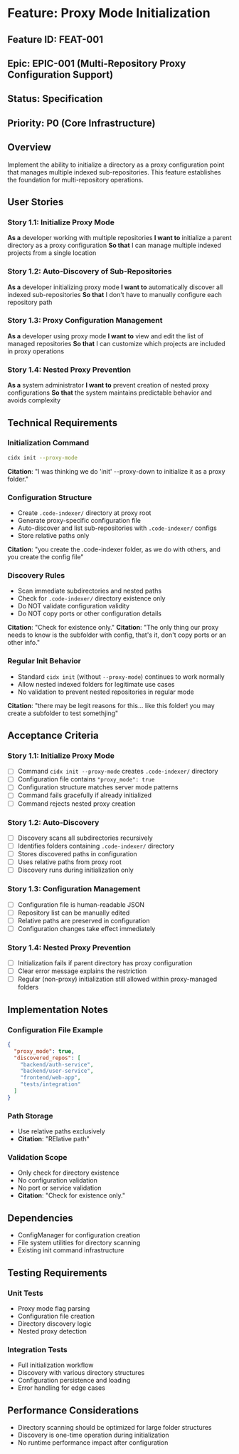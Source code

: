 # Feature: Proxy Mode Initialization

## Feature ID: FEAT-001
## Epic: EPIC-001 (Multi-Repository Proxy Configuration Support)
## Status: Specification
## Priority: P0 (Core Infrastructure)

## Overview

Implement the ability to initialize a directory as a proxy configuration point that manages multiple indexed sub-repositories. This feature establishes the foundation for multi-repository operations.

## User Stories

### Story 1.1: Initialize Proxy Mode
**As a** developer working with multiple repositories
**I want to** initialize a parent directory as a proxy configuration
**So that** I can manage multiple indexed projects from a single location

### Story 1.2: Auto-Discovery of Sub-Repositories
**As a** developer initializing proxy mode
**I want to** automatically discover all indexed sub-repositories
**So that** I don't have to manually configure each repository path

### Story 1.3: Proxy Configuration Management
**As a** developer using proxy mode
**I want to** view and edit the list of managed repositories
**So that** I can customize which projects are included in proxy operations

### Story 1.4: Nested Proxy Prevention
**As a** system administrator
**I want to** prevent creation of nested proxy configurations
**So that** the system maintains predictable behavior and avoids complexity

## Technical Requirements

### Initialization Command
```bash
cidx init --proxy-mode
```
**Citation**: "I was thinking we do 'init' --proxy-down to initialize it as a proxy folder."

### Configuration Structure
- Create `.code-indexer/` directory at proxy root
- Generate proxy-specific configuration file
- Auto-discover and list sub-repositories with `.code-indexer/` configs
- Store relative paths only

**Citation**: "you create the .code-indexer folder, as we do with others, and you create the config file"

### Discovery Rules
- Scan immediate subdirectories and nested paths
- Check for `.code-indexer/` directory existence only
- Do NOT validate configuration validity
- Do NOT copy ports or other configuration details

**Citation**: "Check for existence only."
**Citation**: "The only thing our proxy needs to know is the subfolder with config, that's it, don't copy ports or an other info."

### Regular Init Behavior
- Standard `cidx init` (without `--proxy-mode`) continues to work normally
- Allow nested indexed folders for legitimate use cases
- No validation to prevent nested repositories in regular mode

**Citation**: "there may be legit reasons for this... like this folder! you may create a subfolder to test somethjing"

## Acceptance Criteria

### Story 1.1: Initialize Proxy Mode
- [ ] Command `cidx init --proxy-mode` creates `.code-indexer/` directory
- [ ] Configuration file contains `"proxy_mode": true`
- [ ] Configuration structure matches server mode patterns
- [ ] Command fails gracefully if already initialized
- [ ] Command rejects nested proxy creation

### Story 1.2: Auto-Discovery
- [ ] Discovery scans all subdirectories recursively
- [ ] Identifies folders containing `.code-indexer/` directory
- [ ] Stores discovered paths in configuration
- [ ] Uses relative paths from proxy root
- [ ] Discovery runs during initialization only

### Story 1.3: Configuration Management
- [ ] Configuration file is human-readable JSON
- [ ] Repository list can be manually edited
- [ ] Relative paths are preserved in configuration
- [ ] Configuration changes take effect immediately

### Story 1.4: Nested Proxy Prevention
- [ ] Initialization fails if parent directory has proxy configuration
- [ ] Clear error message explains the restriction
- [ ] Regular (non-proxy) initialization still allowed within proxy-managed folders

## Implementation Notes

### Configuration File Example
```json
{
  "proxy_mode": true,
  "discovered_repos": [
    "backend/auth-service",
    "backend/user-service",
    "frontend/web-app",
    "tests/integration"
  ]
}
```

### Path Storage
- Use relative paths exclusively
- **Citation**: "RElative path"

### Validation Scope
- Only check for directory existence
- No configuration validation
- No port or service validation
- **Citation**: "Check for existence only."

## Dependencies
- ConfigManager for configuration creation
- File system utilities for directory scanning
- Existing init command infrastructure

## Testing Requirements

### Unit Tests
- Proxy mode flag parsing
- Configuration file creation
- Directory discovery logic
- Nested proxy detection

### Integration Tests
- Full initialization workflow
- Discovery with various directory structures
- Configuration persistence and loading
- Error handling for edge cases

## Performance Considerations
- Directory scanning should be optimized for large folder structures
- Discovery is one-time operation during initialization
- No runtime performance impact after configuration